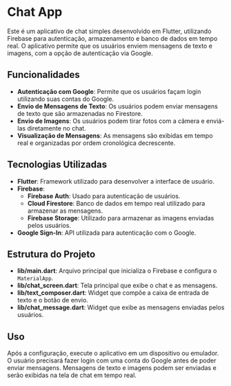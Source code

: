 # Chat App

Este é um aplicativo de chat simples desenvolvido em Flutter, utilizando Firebase para autenticação, armazenamento e banco de dados em tempo real. O aplicativo permite que os usuários enviem mensagens de texto e imagens, com a opção de autenticação via Google.

## Funcionalidades

- **Autenticação com Google**: Permite que os usuários façam login utilizando suas contas do Google.
- **Envio de Mensagens de Texto**: Os usuários podem enviar mensagens de texto que são armazenadas no Firestore.
- **Envio de Imagens**: Os usuários podem tirar fotos com a câmera e enviá-las diretamente no chat.
- **Visualização de Mensagens**: As mensagens são exibidas em tempo real e organizadas por ordem cronológica decrescente.

## Tecnologias Utilizadas

- **Flutter**: Framework utilizado para desenvolver a interface de usuário.
- **Firebase**:
  - **Firebase Auth**: Usado para autenticação de usuários.
  - **Cloud Firestore**: Banco de dados em tempo real utilizado para armazenar as mensagens.
  - **Firebase Storage**: Utilizado para armazenar as imagens enviadas pelos usuários.
- **Google Sign-In**: API utilizada para autenticação com o Google.

## Estrutura do Projeto

- **lib/main.dart**: Arquivo principal que inicializa o Firebase e configura o `MaterialApp`.
- **lib/chat_screen.dart**: Tela principal que exibe o chat e as mensagens.
- **lib/text_composer.dart**: Widget que compõe a caixa de entrada de texto e o botão de envio.
- **lib/chat_message.dart**: Widget que exibe as mensagens enviadas pelos usuários.

## Uso

Após a configuração, execute o aplicativo em um dispositivo ou emulador. O usuário precisará fazer login com uma conta do Google antes de poder enviar mensagens. Mensagens de texto e imagens podem ser enviadas e serão exibidas na tela de chat em tempo real.
